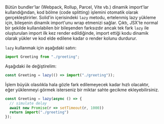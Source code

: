Bütün bundler'lar (Webpack, Rollup, Parcel, Vite vb.) dinamik import'lar kullandığından, kod bölme (code splitting) işlemini otomatik olarak gerçekleştirirler. Solid'in içerisindeki `lazy` metodu, ertelenmiş lazy yükleme için, bileşenin dinamik import'unu wrap etmenizi sağlar. Çıktı, JSX'te normal bir şekilde kullanılabilen bir bileşenden farksızdır ancak tek fark `lazy` ile oluşturulan import ilk kez render edildiğinde, import ettiği kodu dinamik olarak yükler ve kod elde edilene kadar o render kolunu durdurur.

`lazy` kullanmak için aşağıdaki satırı:
```js
import Greeting from "./greeting";
```
Aşağıdaki ile değiştirelim:
```js
const Greeting = lazy(() => import("./greeting"));
```

İşlem büyük olasılıkla hala gözle fark edilemeyecek kadar hızlı olacaktır, eğer yüklenmeyi görmek isterseniz bir miktar sahte gecikme ekleyebilirsiniz.

```js
const Greeting = lazy(async () => {
  // simulate delay
  await new Promise(r => setTimeout(r, 1000))
  return import("./greeting")
});
```
